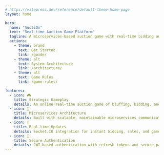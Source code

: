 ```yaml
---
# https://vitepress.dev/reference/default-theme-home-page
layout: home

hero:
  name: "AuctiOn"
  text: "Real-time Auction Game Platform"
  tagline: A microservices-based auction game with real-time bidding and strategic gameplay
  actions:
    - theme: brand
      text: Get Started
      link: /guide/
    - theme: alt
      text: System Architecture
      link: /architecture/
    - theme: alt
      text: Game Rules
      link: /game-rules/

features:
  - icon: 🎮
    title: Strategic Gameplay
    details: An online real-time auction game of bluffing, bidding, and resource management
  - icon: 🔌
    title: Microservices Architecture
    details: Built with scalable, maintainable microservices communicating via Kafka events
  - icon: 🚀
    title: Real-time Updates
    details: Socket.IO integration for instant bidding, sales, and game state updates
  - icon: 🔐
    title: Secure Authentication
    details: JWT-based authentication with refresh tokens and secure password management
---
```


